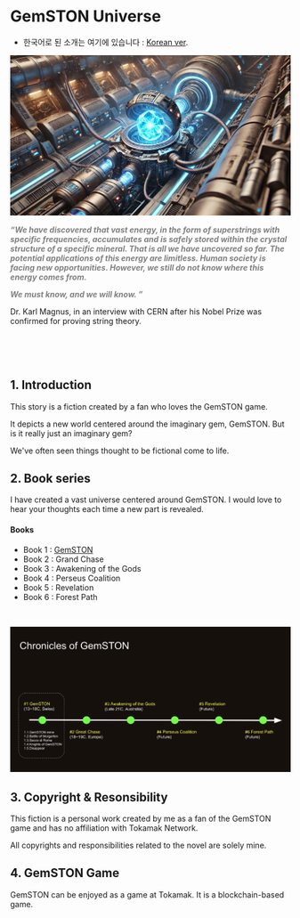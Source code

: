 # GemSTON Universe


* 한국어로 된 소개는 여기에 있습니다 : [Korean ver](readme_ko.md).

![alt text](gemston_engine.png)

<sapn style="color:grey">**_“We have discovered that vast energy, in the form of superstrings with specific frequencies, accumulates and is safely stored within the crystal structure of a specific mineral. That is all we have uncovered so far. The potential applications of this energy are limitless. Human society is facing new opportunities. However, we still do not know where this energy comes from._**<span><br>

<sapn style="color:grey">**_We must know, and we will know. ”_**<span><br>

Dr. Karl Magnus, in an interview with CERN after his Nobel Prize was confirmed for proving string theory.

<br><br><br>

## 1. Introduction


This story is a fiction created by a fan who loves the GemSTON game.<br>

It depicts a new world centered around the imaginary gem, GemSTON. But is it really just an imaginary gem?<br>

We've often seen things thought to be fictional come to life.<br>

## 2. Book series
I have created a vast universe centered around GemSTON. I would love to hear your thoughts each time a new part is revealed. <br>


#### Books
* Book 1 : [GemSTON](/storymap/storymap.md)
* Book 2 : Grand Chase
* Book 3 : Awakening of the Gods
* Book 4 : Perseus Coalition
* Book 5 : Revelation
* Book 6 : Forest Path
<br>

![alt text](chronicles.png)

## 3. Copyright & Resonsibility
This fiction is a personal work created by me as a fan of the GemSTON game and has no affiliation with Tokamak Network.<br>

All copyrights and responsibilities related to the novel are solely mine.<br>

## 4. GemSTON Game
GemSTON can be enjoyed as a game at Tokamak. It is a blockchain-based game.<br>